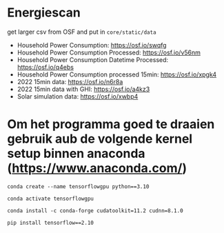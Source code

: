 # Energiescan

get larger csv from OSF and put in `core/static/data`
- Household Power Consumption: https://osf.io/swqfg
- Household Power Consumption Processed: https://osf.io/v56nm
- Household Power Consumption Datetime Processed: https://osf.io/q4ebs
- Household Power Consumption processed 15min: https://osf.io/xpgk4
- 2022 15min data: https://osf.io/n6r8a
- 2022 15min data with GHI: https://osf.io/a4kz3
- Solar simulation data: https://osf.io/xwbp4


# Om het programma goed te draaien gebruik aub de volgende kernel setup binnen anaconda (https://www.anaconda.com/)

`conda create --name tensorflowgpu python==3.10`

`conda activate tensorflowgpu`

`conda install -c conda-forge cudatoolkit=11.2 cudnn=8.1.0`

`pip install tensorflow==2.10`
